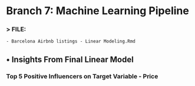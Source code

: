 # Branch 7: Machine Learning Pipeline

### > FILE: 
    - Barcelona Airbnb listings - Linear Modeling.Rmd

## •	Insights From Final Linear Model
### Top 5 Positive Influencers on Target Variable - Price
